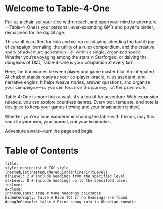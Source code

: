 # Welcome to Table-4-One

Pull up a chair, set your dice within reach, and open your mind to adventure—Table-4-One is your personal, ever-expanding GM’s and player’s binder, reimagined for the digital age.

This vault is crafted for solo and co-op roleplaying, blending the tactile joy of campaign journaling, the utility of a rules compendium, and the creative spark of adventure generation—all within a single, organized space. Whether you’re voyaging among the stars in Starforged, or delving the dungeons of D&D, Table-4-One is your companion at every turn.

Here, the boundaries between player and game master blur. An integrated AI chatbot stands ready as your co-player, oracle, rules assistant, and narrative engine. It helps weave stories, answer questions, and organize your campaigns—so you can focus on the journey, not the paperwork.

Table-4-One is more than a vault; it’s a toolkit for adventure. With expansion rulesets, you can explore countless genres. Every tool, template, and note is designed to keep your games flowing and your imagination ignited.

Whether you’re a lone wanderer or sharing the table with friends, may this vault be your map, your journal, and your inspiration.

Adventure awaits—turn the page and begin.

# Table of Contents
```table-of-contents
title: 
style: nestedList # TOC style (nestedList|nestedOrderedList|inlineFirstLevel)
minLevel: 2 # Include headings from the specified level
maxLevel: 0 # Include headings up to the specified level
include: 
exclude: 
includeLinks: true # Make headings clickable
hideWhenEmpty: false # Hide TOC if no headings are found
debugInConsole: false # Print debug info in Obsidian console
```

